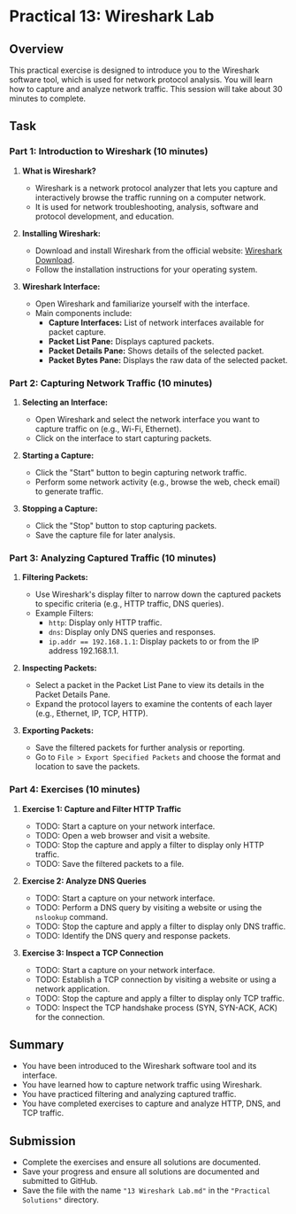# Practical 13: Wireshark Lab

## Overview

This practical exercise is designed to introduce you to the Wireshark software tool, which is used for network protocol analysis. You will learn how to capture and analyze network traffic. This session will take about 30 minutes to complete.

## Task

### Part 1: Introduction to Wireshark (10 minutes)

1. **What is Wireshark?**
   - Wireshark is a network protocol analyzer that lets you capture and interactively browse the traffic running on a computer network.
   - It is used for network troubleshooting, analysis, software and protocol development, and education.

2. **Installing Wireshark:**
   - Download and install Wireshark from the official website: [Wireshark Download](https://www.wireshark.org/download.html).
   - Follow the installation instructions for your operating system.

3. **Wireshark Interface:**
   - Open Wireshark and familiarize yourself with the interface.
   - Main components include:
     - **Capture Interfaces:** List of network interfaces available for packet capture.
     - **Packet List Pane:** Displays captured packets.
     - **Packet Details Pane:** Shows details of the selected packet.
     - **Packet Bytes Pane:** Displays the raw data of the selected packet.

### Part 2: Capturing Network Traffic (10 minutes)

1. **Selecting an Interface:**
   - Open Wireshark and select the network interface you want to capture traffic on (e.g., Wi-Fi, Ethernet).
   - Click on the interface to start capturing packets.

2. **Starting a Capture:**
   - Click the "Start" button to begin capturing network traffic.
   - Perform some network activity (e.g., browse the web, check email) to generate traffic.

3. **Stopping a Capture:**
   - Click the "Stop" button to stop capturing packets.
   - Save the capture file for later analysis.

### Part 3: Analyzing Captured Traffic (10 minutes)

1. **Filtering Packets:**
   - Use Wireshark's display filter to narrow down the captured packets to specific criteria (e.g., HTTP traffic, DNS queries).
   - Example Filters:
     - `http`: Display only HTTP traffic.
     - `dns`: Display only DNS queries and responses.
     - `ip.addr == 192.168.1.1`: Display packets to or from the IP address 192.168.1.1.

2. **Inspecting Packets:**
   - Select a packet in the Packet List Pane to view its details in the Packet Details Pane.
   - Expand the protocol layers to examine the contents of each layer (e.g., Ethernet, IP, TCP, HTTP).

3. **Exporting Packets:**
   - Save the filtered packets for further analysis or reporting.
   - Go to `File > Export Specified Packets` and choose the format and location to save the packets.

### Part 4: Exercises (10 minutes)

1. **Exercise 1: Capture and Filter HTTP Traffic**
   - TODO: Start a capture on your network interface.
   - TODO: Open a web browser and visit a website.
   - TODO: Stop the capture and apply a filter to display only HTTP traffic.
   - TODO: Save the filtered packets to a file.

2. **Exercise 2: Analyze DNS Queries**
   - TODO: Start a capture on your network interface.
   - TODO: Perform a DNS query by visiting a website or using the `nslookup` command.
   - TODO: Stop the capture and apply a filter to display only DNS traffic.
   - TODO: Identify the DNS query and response packets.

3. **Exercise 3: Inspect a TCP Connection**
   - TODO: Start a capture on your network interface.
   - TODO: Establish a TCP connection by visiting a website or using a network application.
   - TODO: Stop the capture and apply a filter to display only TCP traffic.
   - TODO: Inspect the TCP handshake process (SYN, SYN-ACK, ACK) for the connection.

## Summary

- You have been introduced to the Wireshark software tool and its interface.
- You have learned how to capture network traffic using Wireshark.
- You have practiced filtering and analyzing captured traffic.
- You have completed exercises to capture and analyze HTTP, DNS, and TCP traffic.

## Submission

- Complete the exercises and ensure all solutions are documented.
- Save your progress and ensure all solutions are documented and submitted to GitHub.
- Save the file with the name `"13 Wireshark Lab.md"` in the `"Practical Solutions"` directory.
